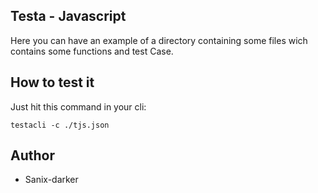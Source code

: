 ## Testa - Javascript

Here you can have an example of a directory containing some files wich contains some functions and test Case.

## How to test it

Just hit this command in your cli:
```shell
testacli -c ./tjs.json
```

## Author

- Sanix-darker
